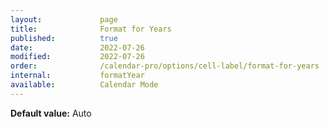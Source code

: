 ```yaml
---
layout:             page
title:              Format for Years
published:          true
date:               2022-07-26
modified:           2022-07-26
order:              /calendar-pro/options/cell-label/format-for-years
internal:           formatYear
available:          Calendar Mode
---
```

**Default value:** Auto
